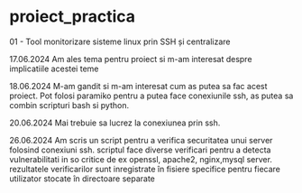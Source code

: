 # proiect_practica
01 - Tool monitorizare sisteme linux prin SSH și centralizare

17.06.2024
Am ales tema pentru proiect si m-am interesat despre implicatiile acestei teme

18.06.2024
M-am gandit si m-am interesat cum as putea sa fac acest proiect. Pot folosi paramiko pentru a putea face conexiunile ssh, as putea sa combin scripturi bash si python.

20.06.2024
Mai trebuie sa lucrez la conexiunea prin ssh.

26.06.2024
Am scris un script pentru a verifica securitatea unui server folosind conexiuni ssh. scriptul face diverse verificari pentru a detecta vulnerabilitati in so critice de ex openssl, apache2, nginx,mysql server. rezultatele verificarilor sunt inregistrate în fisiere specifice pentru fiecare utilizator stocate în directoare separate

